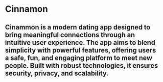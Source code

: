 # Cinnamon
## Cinammon is a modern dating app designed to bring meaningful connections through an intuitive user experience. The app aims to blend simplicity with powerful features, offering users a safe, fun, and engaging platform to meet new people. Built with robust technologies, it ensures security, privacy, and scalability.
